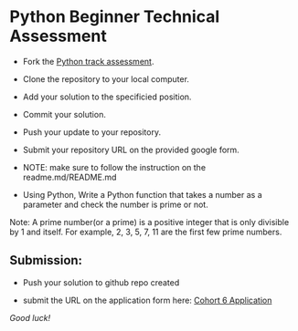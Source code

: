 # Python Beginner Technical Assessment  

- Fork the [Python track assessment](https://github.com/she-code-africa/python-ta).
- Clone the repository to your local computer.
- Add your solution to the specificied position.
- Commit your solution.
- Push your update to your repository.
- Submit your repository URL on the provided google form.
- NOTE: make sure to follow the instruction on the readme.md/README.md

- Using Python, Write a Python function that takes a number as a parameter and check the number is prime or not.

Note: A prime number(or a prime) is a positive integer that is only divisible by 1 and itself. For example, 2, 3, 5, 7, 11 are the first few prime numbers.

## Submission: 

- Push your solution to github repo created 

- submit the URL on the application form here: [Cohort 6 Application](http://shecodeafrica.org/events) 

*Good luck!*

